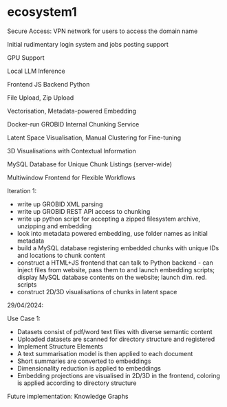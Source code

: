 # ecosystem1

Secure Access: VPN network for users to access the domain name

Initial rudimentary login system and jobs posting support

GPU Support

Local LLM Inference

Frontend JS Backend Python

File Upload, Zip Upload

Vectorisation, Metadata-powered Embedding

Docker-run GROBID Internal Chunking Service

Latent Space Visualisation, Manual Clustering for Fine-tuning

3D Visualisations with Contextual Information

MySQL Database for Unique Chunk Listings (server-wide)

Multiwindow Frontend for Flexible Workflows

Iteration 1:
- write up GROBID XML parsing
- write up GROBID REST API access to chunking
- write up python script for accepting a zipped filesystem archive, unzipping and embedding
- look into metadata powered embedding, use folder names as initial metadata
- build a MySQL database registering embedded chunks with unique IDs and locations to chunk content
- construct a HTML+JS frontend that can talk to Python backend - can inject files from website, pass them to and launch embedding scripts; display MySQL database contents on the website; launch dim. red. scripts
- construct 2D/3D visualisations of chunks in latent space

29/04/2024:

Use Case 1:
- Datasets consist of pdf/word text files with diverse semantic content
- Uploaded datasets are scanned for directory structure and registered
- Implement Structure Elements
- A text summarisation model is then applied to each document
- Short summaries are converted to embeddings
- Dimensionality reduction is applied to embeddings
- Embedding projections are visualised in 2D/3D in the frontend, coloring is applied according to directory structure

Future implementation: Knowledge Graphs
